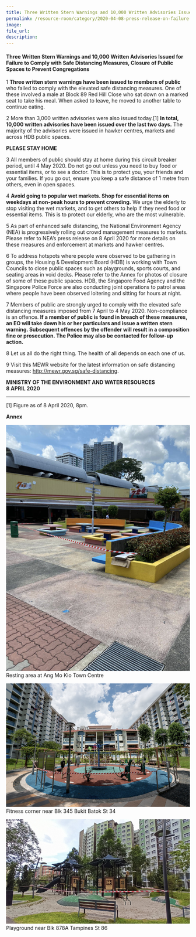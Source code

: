 ```yaml
---  
title: Three Written Stern Warnings and 10,000 Written Advisories Issued for Failure to Comply with Safe Distancing Measures, Closure of Public Spaces to Prevent Congregations  
permalink: /resource-room/category/2020-04-08-press-release-on-failure-to-comply-with-safe-distancing-measures-&-closure-of-public-spaces/  
image:  
file_url:  
description:  
---  
```


#### Three Written Stern Warnings and 10,000 Written Advisories Issued for Failure to Comply with Safe Distancing Measures, Closure of Public Spaces to Prevent Congregations  

1 **Three written stern warnings have been issued to members of public** who failed to comply with the elevated safe distancing measures. One of these involved a male at Block 89 Red Hill Close who sat down on a marked seat to take his meal. When asked to leave, he moved to another table to continue eating.  

2 More than 3,000 written advisories were also issued today.[1] **In total, 10,000 written advisories have been issued over the last two days.** The majority of the advisories were issued in hawker centres, markets and across HDB public spaces.  

**PLEASE STAY HOME**  

3 All members of public should stay at home during this circuit breaker period, until 4 May 2020. Do not go out unless you need to buy food or essential items, or to see a doctor. This is to protect you, your friends and your families. If you go out, ensure you keep a safe distance of 1 metre from others, even in open spaces.  

4 **Avoid going to popular wet markets. Shop for essential items on weekdays at non-peak hours to prevent crowding.** We urge the elderly to stop visiting the wet markets, and to get others to help if they need food or essential items. This is to protect our elderly, who are the most vulnerable.  

5 As part of enhanced safe distancing, the National Environment Agency (NEA) is progressively rolling out crowd management measures to markets. Please refer to NEA’s press release on 8 April 2020 for more details on these measures and enforcement at markets and hawker centres.  

6 To address hotspots where people were observed to be gathering in groups, the Housing & Development Board (HDB) is working with Town Councils to close public spaces such as playgrounds, sports courts, and seating areas in void decks. Please refer to the Annex for photos of closure of some of these public spaces. HDB, the Singapore Food Agency and the Singapore Police Force are also conducting joint operations to patrol areas where people have been observed loitering and sitting for hours at night.  

7 Members of public are strongly urged to comply with the elevated safe distancing measures imposed from 7 April to 4 May 2020. Non-compliance is an offence. **If a member of public is found in breach of these measures, an EO will take down his or her particulars and issue a written stern warning. Subsequent offences by the offender will result in a composition fine or prosecution. The Police may also be contacted for follow-up action.**  

8 Let us all do the right thing. The health of all depends on each one of us.  

9 Visit this MEWR website for the latest information on safe distancing measures: <http://mewr.gov.sg/safe-distancing>.  

**MINISTRY OF THE ENVIRONMENT AND WATER RESOURCES  
8 APRIL 2020**

-----  

[1] Figure as of 8 April 2020, 8pm.  

**Annex**  

![](/news/news-images/press-release-2020-04-08-image-1.png)  
Resting area at Ang Mo Kio Town Centre  

![](/news/news-images/press-release-2020-04-08-image-2.png)  
Fitness corner near Blk 345 Bukit Batok St 34  

![](/news/news-images/press-release-2020-04-08-image-3.png)  
Playground near Blk 878A Tampines St 86  
